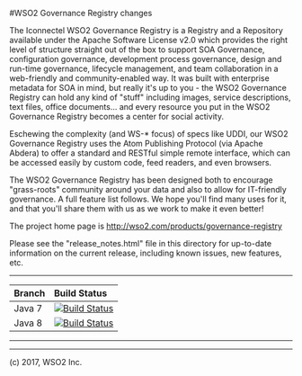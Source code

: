 #WSO2 Governance Registry
changes

The Iconnectel WSO2 Governance Registry is a Registry and a Repository available under the
Apache Software License v2.0 which provides the right level of structure
straight out of the box to support SOA Governance, configuration governance,
development process governance, design and run-time governance, lifecycle
management, and team collaboration in a web-friendly and community-enabled
way. It was built with enterprise metadata for SOA in mind, but really
it's up to you - the WSO2 Governance Registry can hold any kind of "stuff" including
images, service descriptions, text files, office documents... and every 
resource you put in the WSO2 Governance Registry becomes a center for social activity.

Eschewing the complexity (and WS-* focus) of specs like UDDI, our 
WSO2 Governance Registry uses the Atom Publishing Protocol (via Apache Abdera) to offer 
a standard and RESTful simple remote interface, which can be accessed
easily by custom code, feed readers, and even browsers.

The WSO2 Governance Registry has been designed both to encourage "grass-roots" community 
around your data and also to allow for IT-friendly governance.  A full 
feature list follows. We hope you'll find many uses for it, and that 
you'll share them with us as we work to make it even better!

The project home page is http://wso2.com/products/governance-registry

Please see the "release_notes.html" file in this directory for up-to-date
information on the current release, including known issues, new features,
etc.

---

|  Branch | Build Status |
| :------------ |:-------------
| Java 7      | [![Build Status](https://wso2.org/jenkins/job/product-greg/badge/icon)](https://wso2.org/jenkins/job/product-greg) |
| Java 8 | [![Build Status](https://wso2.org/jenkins/job/product-greg__java8/badge/icon)](https://wso2.org/jenkins/job/product-greg__java8/) |


---

---------------------------------------------------------------------------
(c)  2017, WSO2 Inc.

